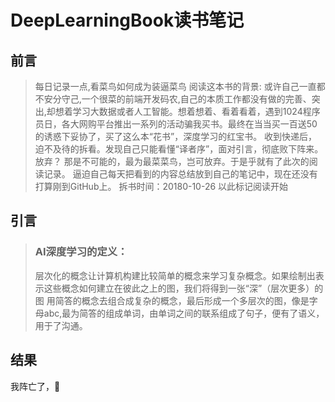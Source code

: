 # DeepLearningBook读书笔记
## 前言
> 每日记录一点,看菜鸟如何成为装逼菜鸟
阅读这本书的背景:
或许自己一直都不安分守己,一个很菜的前端开发码农,自己的本质工作都没有做的完善、突出,却想着学习大数据或者人工智能。想着想着、看着看着，遇到1024程序员日，各大网购平台推出一系列的活动骗我买书。最终在当当买一百送50的诱惑下妥协了，买了这么本“花书”，深度学习的红宝书。
收到快递后，迫不及待的拆看。发现自己只能看懂“译者序”，面对引言，彻底败下阵来。放弃？
那是不可能的，最为最菜菜鸟，岂可放弃。于是乎就有了此次的阅读记录。
逼迫自己每天把看到的内容总结放到自己的笔记中，现在还没有打算刚到GitHub上。
拆书时间：20180-10-26
以此标记阅读开始

## 引言
> ### AI深度学习的定义：
> 层次化的概念让计算机构建比较简单的概念来学习复杂概念。如果绘制出表示这些概念如何建立在彼此之上的图，我们将得到一张“深”（层次更多）的图
用简答的概念去组合成复杂的概念，最后形成一个多层次的图，像是字母abc,最为简答的组成单词，由单词之间的联系组成了句子，便有了语义，用于了沟通。

## 结果
我阵亡了，👋
